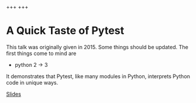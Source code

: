 +++
+++
# A Quick Taste of Pytest

This talk was originally given in 2015. Some things should be updated. The first things come to mind are 

  - python 2 -> 3

It demonstrates that Pytest, like many modules in Python, interprets Python code in unique ways.

[Slides](./slides.html)
